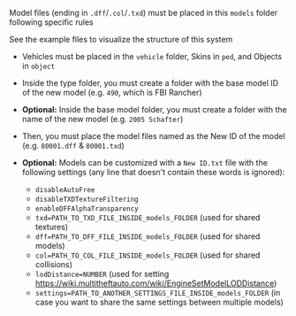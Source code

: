 Model files (ending in `.dff`/`.col`/`.txd`) must be placed in this `models` folder following specific rules

See the example files to visualize the structure of this system

- Vehicles must be placed in the `vehicle` folder, Skins in `ped`, and Objects in `object`

- Inside the type folder, you must create a folder with the base model ID of the new model (e.g. `490`, which is FBI Rancher)

- **Optional:** Inside the base model folder, you must create a folder with the name of the new model (e.g. `2005 Schafter`)

- Then, you must place the model files named as the New ID of the model (e.g. `80001.dff` & `80001.txd`)

- **Optional:** Models can be customized with a `New ID.txt` file with the following settings (any line that doesn't contain these words is ignored):

  - `disableAutoFree`
  - `disableTXDTextureFiltering`
  - `enableDFFAlphaTransparency`
  - `txd=PATH_TO_TXD_FILE_INSIDE_models_FOLDER` (used for shared textures)
  - `dff=PATH_TO_DFF_FILE_INSIDE_models_FOLDER` (used for shared models)
  - `col=PATH_TO_COL_FILE_INSIDE_models_FOLDER` (used for shared collisions)
  - `lodDistance=NUMBER` (used for setting https://wiki.multitheftauto.com/wiki/EngineSetModelLODDistance)
  - `settings=PATH_TO_ANOTHER_SETTINGS_FILE_INSIDE_models_FOLDER` (in case you want to share the same settings between multiple models)
